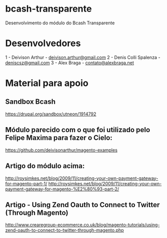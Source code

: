 bcash-transparente
==================
Desenvolvimento do módulo do Bcash Transparente

Desenvolvedores
==================
1 - Deivison Arthur  -  deivison.arthur@gmail.com
2 - Denis Colli Spalenza  -  deniscsz@gmail.com
3 - Alex Braga  -  contato@alexbraga.net


Material para apoio
==================


Sandbox Bcash
----------------------
https://drupal.org/sandbox/utneon/1914792


Módulo parecido com o que foi utilizado pelo Felipe Maxima para fazer o Cielo:
----------------------
https://github.com/deivisonarthur/magento-examples


Artigo do módulo acima:
----------------------
http://roysimkes.net/blog/2009/11/creating-your-own-payment-gateway-for-magento-part-1/
http://roysimkes.net/blog/2009/11/creating-your-own-payment-gateway-for-magento-%E2%80%93-part-2/


Artigo - Using Zend Oauth to Connect to Twitter (Through Magento)
----------------------
http://www.crearegroup-ecommerce.co.uk/blog/magento-tutorials/using-zend-oauth-to-connect-to-twitter-through-magento.php
